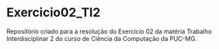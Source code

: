 # Exercicio02_TI2
Repositório criado para a resolução do Exercício 02 da matéria Trabalho Interdisciplinar 2 do curso de Ciência da Computação da PUC-MG.
